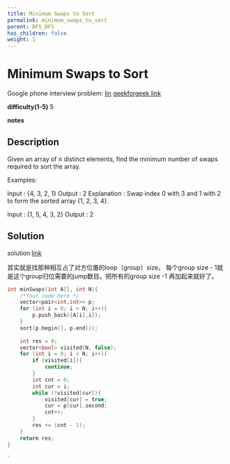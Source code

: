 ```yaml
---
title: Minimum Swaps to Sort
permalink: minimum_swaps_to_sort
parent: BFS_DFS
has_children: false
weight: 1
---
```

# Minimum Swaps to Sort
Google phone interview problem: [lin](https://leetcode.com/discuss/interview-question/346621/Google-or-Phone-Screen-or-Min-swaps-to-sort-array)
[geekforgeek link](https://practice.geeksforgeeks.org/problems/minimum-swaps/1)

**difficulty(1-5)** 
5

**notes**   


## Description
Given an array of n distinct elements, find the minimum number of swaps required to sort the array.

Examples:

Input : {4, 3, 2, 1}
Output : 2
Explanation : Swap index 0 with 3 and 1 with 2 to 
              form the sorted array {1, 2, 3, 4}.

Input : {1, 5, 4, 3, 2}
Output : 2

## Solution
solution [link](https://www.geeksforgeeks.org/minimum-number-swaps-required-sort-array/)

其实就是找那种相互占了对方位置的loop（group）size。 每个group size - 1就是这个group归位需要的jump数目。把所有的group size -1 再加起来就好了。

```c++
int minSwaps(int A[], int N){
    /*Your code here */
    vector<pair<int,int>> p;
    for (int i = 0; i < N; i++){
        p.push_back({A[i],i});
    }
    sort(p.begin(), p.end());
    
    int res = 0;
    vector<bool> visited(N, false);
    for (int i = 0; i < N; i++){
        if (visited[i]){
            continue;
        }
        int cnt = 0;
        int cur = i;
        while (!visited[cur]){
            visited[cur] = true;
            cur = p[cur].second;
            cnt++;
        }
        res += (cnt - 1);
    }
    return res;
}
```

<!-- 
Default label
{: .label }

Blue label
{: .label .label-blue }

Stable
{: .label .label-green }

New release
{: .label .label-purple }

Coming soon
{: .label .label-yellow }

Deprecated
{: .label .label-red } -->
`